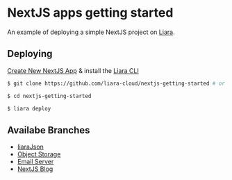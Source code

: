 # NextJS apps getting started

An example of deploying a simple NextJS project on [Liara](https://liara.ir).

## Deploying

[Create New NextJS App](https://console.liara.ir/apps/create) & install the [Liara CLI](https://docs.liara.ir/cli/install)

```bash
$ git clone https://github.com/liara-cloud/nextjs-getting-started # or clone your own fork

$ cd nextjs-getting-started

$ liara deploy
```
## Availabe Branches
- [liaraJson](https://github.com/liara-cloud/nextjs-getting-started/tree/liaraJson)
- [Object Storage](https://github.com/liara-cloud/nextjs-getting-started/tree/object-storage)
- [Email Server](https://github.com/liara-cloud/nextjs-getting-started/tree/sendEmail)
- [NextJS Blog](https://github.com/liara-cloud/nextjs-getting-started/tree/blog)
